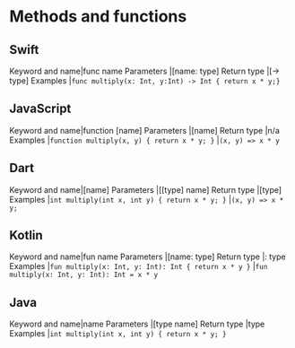 # Methods and functions

## Swift
Keyword and name|func name
Parameters      |[name: type]
Return type     |[-> type]
Examples        |`func multiply(x: Int, y:Int) -> Int { return x * y;}`

## JavaScript	
Keyword and name|function [name]
Parameters      |[name]
Return type     |n/a
Examples        |`function multiply(x, y) { return x * y; }`
                |`(x, y) => x * y`

## Dart	
Keyword and name|[name]
Parameters      |[[type] name]
Return type     |[type]
Examples        |`int multiply(int x, int y) { return x * y; }`
                |`(x, y) => x * y;`

## Kotlin	
Keyword and name|fun name
Parameters      |[name: type]
Return type     |: type
Examples        |`fun multiply(x: Int, y: Int): Int { return x * y }`
                |`fun multiply(x: Int, y: Int): Int = x * y`

## Java	
Keyword and name|name
Parameters      |[type name]
Return type     |type
Examples        |`int multiply(int x, int y) { return x * y; }`
